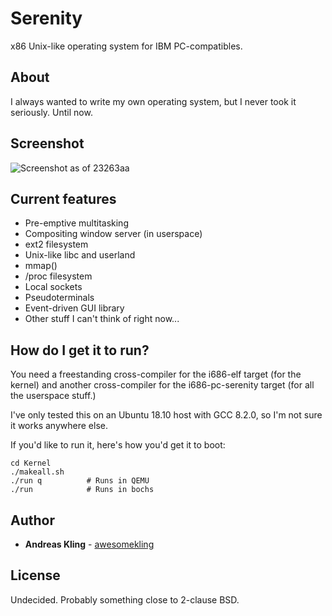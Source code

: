 # Serenity

x86 Unix-like operating system for IBM PC-compatibles.

## About

I always wanted to write my own operating system, but I never took it seriously. Until now.

## Screenshot

![Screenshot as of 23263aa](https://raw.githubusercontent.com/awesomekling/serenity/master/Meta/screenshot-23263aa.png)

## Current features

* Pre-emptive multitasking
* Compositing window server (in userspace)
* ext2 filesystem
* Unix-like libc and userland
* mmap()
* /proc filesystem
* Local sockets
* Pseudoterminals
* Event-driven GUI library
* Other stuff I can't think of right now...

## How do I get it to run?

You need a freestanding cross-compiler for the i686-elf target (for the kernel) and another
cross-compiler for the i686-pc-serenity target (for all the userspace stuff.)

I've only tested this on an Ubuntu 18.10 host with GCC 8.2.0, so I'm not sure it works anywhere else.

If you'd like to run it, here's how you'd get it to boot:

    cd Kernel
    ./makeall.sh
    ./run q          # Runs in QEMU
    ./run            # Runs in bochs

## Author

* **Andreas Kling** - [awesomekling](https://github.com/awesomekling)

## License

Undecided. Probably something close to 2-clause BSD.
